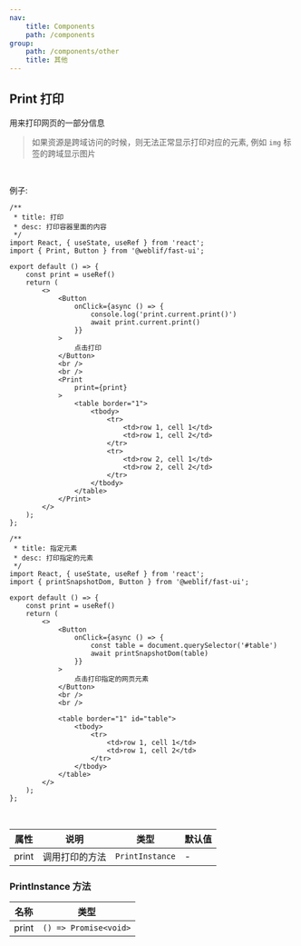 ```yaml
---
nav:
    title: Components
    path: /components
group:
    path: /components/other
    title: 其他
---
```


## Print 打印

用来打印网页的一部分信息

> 如果资源是跨域访问的时候，则无法正常显示打印对应的元素, 例如 `img` 标签的跨域显示图片

<br />

例子:

<div class="fu-code-block-row">

<div class="fu-code-block-col-2-1">

```tsx
/**
 * title: 打印
 * desc: 打印容器里面的内容
 */
import React, { useState, useRef } from 'react';
import { Print, Button } from '@weblif/fast-ui';

export default () => {
    const print = useRef()
    return (
        <>
            <Button
                onClick={async () => {
                    console.log('print.current.print()')
                    await print.current.print()
                }}
            >
                点击打印
            </Button>
            <br />
            <br />
            <Print
                print={print}
            >
                <table border="1">
                    <tbody>
                        <tr>
                            <td>row 1, cell 1</td>
                            <td>row 1, cell 2</td>
                        </tr>
                        <tr>
                            <td>row 2, cell 1</td>
                            <td>row 2, cell 2</td>
                        </tr>
                    </tbody>
                </table>
            </Print>
        </>
    );
};
```

</div>

<div class="fu-code-block-col-2-1">

```tsx
/**
 * title: 指定元素
 * desc: 打印指定的元素
 */
import React, { useState, useRef } from 'react';
import { printSnapshotDom, Button } from '@weblif/fast-ui';

export default () => {
    const print = useRef()
    return (
        <>
            <Button
                onClick={async () => {
                    const table = document.querySelector('#table')
                    await printSnapshotDom(table)
                }}
            >
                点击打印指定的网页元素
            </Button>
            <br />
            <br />

            <table border="1" id="table">
                <tbody>
                    <tr>
                        <td>row 1, cell 1</td>
                        <td>row 1, cell 2</td>
                    </tr>
                </tbody>
            </table>
        </>
    );
};
```

</div>

</div>

<br />

| 属性  | 说明           | 类型            | 默认值 |
| ----- | -------------- | --------------- | ------ |
| print | 调用打印的方法 | `PrintInstance` | -      |

### PrintInstance 方法

| 名称  | 类型                  |
| ----- | --------------------- |
| print | `() => Promise<void>` |
